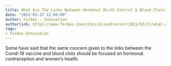 ```yaml
---
title: What Are The Links Between Hormonal Birth Control & Blood Clots?
date: "2021-03-27 12:00:00"
author: Forbes - Innovation
authorlink: https://www.forbes.com/sites/alicebroster/2021/03/27/what-are-the-links-between-hormonal-birth-control--blood-clots/
tags:
- Forbes-Innovation
---
```

Some have said that the same concern given to the links between the Covid-19 vaccine and blood clots should be focused on hormonal contraception and women’s health.